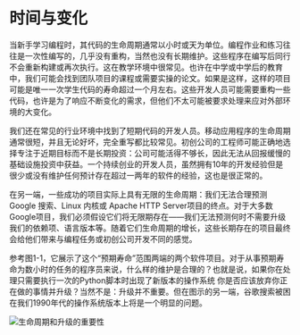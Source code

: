 # 时间与变化
当新手学习编程时，其代码的生命周期通常以小时或天为单位。编程作业和练习往往是一次性编写的，几乎没有重构，当然也没有长期维护。这些程序在编写后同行不会重新构建或再次执行。这在教学环境中很常见。也许在中学或中学后的教育中，我们可能会找到团队项目的课程或需要实操的论文。如果是这样，这样的项目可能是唯一一次学生代码的寿命超过一个月左右。这些开发人员可能需要重构一些代码，也许是为了响应不断变化的需求，但他们不太可能被要求处理来应对外部环境的大变化。

我们还在常见的行业环境中找到了短期代码的开发人员。移动应用程序的生命周期通常很短，并且无论好坏，完全重写都比较常见。初创公司的工程师可能正确地选择专注于近期目标而不是长期投资：公司可能活得不够长，因此无法从回报缓慢的基础设施投资中获益。一个持续创业的开发人员，虽然拥有10年的开发经验但是很少或没有维护任何预计存在超过一两年的软件的经验，这也是很正常的。

在另一端，一些成功的项目实际上具有无限的生命周期：我们无法合理预测Google 搜索、Linux 内核或 Apache HTTP Server项目的终点。对于大多数Google项目，我们必须假设它们将无限期存在——我们无法预测何时不需要升级我们的依赖项、语言版本等。随着它们生命周期的增长，这些长期存在的项目最终会给他们带来与编程任务或初创公司开发不同的感觉。

参考图1-1，它展示了这个“预期寿命”范围两端的两个软件项目。对于从事预期寿命为数小时的任务的程序员来说，什么样的维护是合理的？也就是说，如果你在处理只需要执行一次的Python脚本时出现了新版本的操作系统
你是否应该放弃你正在做的事情并升级？当然不是：升级并不重要。但在图示的另一端，谷歌搜索被困在我们1990年代的操作系统版本上将是一个明显的问题。

![生命周期和升级的重要性](./resourced/1-1.png)